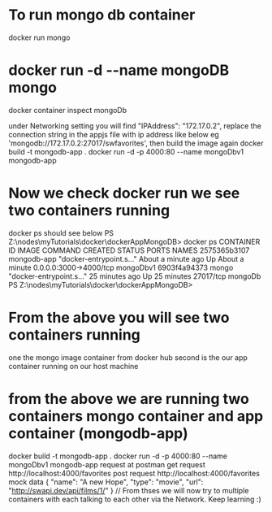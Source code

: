 # To run mongo db container 
docker run mongo   <!-- this will run and floods the terminal meaning not logging out, Better to run in detatched mode like below -->
# docker run -d --name mongoDB mongo 
docker container inspect mongoDb  <!-- inspect the mongo container we started for great commands  -->

under Networking setting you will find "IPAddress": "172.17.0.2",
replace the connection string in  the appjs file with ip address like below
eg   'mongodb://172.17.0.2:27017/swfavorites',
then build the image again
docker build -t mongodb-app .
docker run -d -p 4000:80 --name mongoDbv1 mongodb-app
# Now we check docker run we see two containers running
docker ps
should see below
PS Z:\nodes\myTutorials\docker\dockerAppMongoDB> docker ps
CONTAINER ID   IMAGE         COMMAND                  CREATED              STATUS              PORTS                    NAMES
2575365b3107   mongodb-app   "docker-entrypoint.s…"   About a minute ago   Up About a minute   0.0.0.0:3000->4000/tcp   mongoDbv1
6903f4a94373   mongo         "docker-entrypoint.s…"   25 minutes ago       Up 25 minutes       27017/tcp                mongoDb
PS Z:\nodes\myTutorials\docker\dockerAppMongoDB> 
# From the above you will see two containers running
one the mongo image container from docker hub
second is the our app container running on our host machine

# from the above we are running two containers mongo container and app container (mongodb-app)
docker build -t mongodb-app .
docker run -d -p 4000:80 --name mongoDbv1 mongodb-app
request at postman
get request http://localhost:4000/favorites
post request http://localhost:4000/favorites
mock data
{
   "name": "A new Hope",
   "type": "movie",
   "url": "http://swapi.dev/api/films/1/"
}
// From thses we will now try to multiple containers with each talking to each other via the 
Network. Keep learning :)












